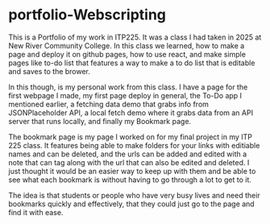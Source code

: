 # portfolio-Webscripting
This is a Portfolio of my work in ITP225. It was a class I had taken in 2025 at New River Community College. In this class we learned, how to make a page and deploy it on github pages, how to use react, and make simple pages like to-do list that features a way to make a to do list that is editable and saves to the brower. 

In this though, is my personal work from this class. I have a page for the first webpage I made, my first page deploy in general, the To-Do app I mentioned earlier, a fetching data demo that grabs info from JSONPlaceholder API, a local fetch demo where it grabs data from an API server that runs locally, and finally my Bookmark page. 

The bookmark page is my page I worked on for my final project in my ITP 225 class. It features being able to make folders for your links with editiable names and can be deleted, and the urls can be added and edited with a note that can tag along with the url that can also be edited and deleted. I just thought it would be an easier way to keep up with them and be able to see what each bookmark is without having to go through a lot to get to it. 

The idea is that students or people who have very busy lives and need their bookmarks quickly and effectively, that they could just go to the page and find it with ease. 